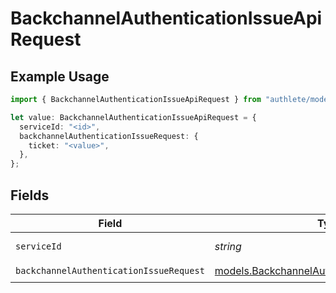 # BackchannelAuthenticationIssueApiRequest

## Example Usage

```typescript
import { BackchannelAuthenticationIssueApiRequest } from "authlete/models/operations";

let value: BackchannelAuthenticationIssueApiRequest = {
  serviceId: "<id>",
  backchannelAuthenticationIssueRequest: {
    ticket: "<value>",
  },
};
```

## Fields

| Field                                                                                                 | Type                                                                                                  | Required                                                                                              | Description                                                                                           |
| ----------------------------------------------------------------------------------------------------- | ----------------------------------------------------------------------------------------------------- | ----------------------------------------------------------------------------------------------------- | ----------------------------------------------------------------------------------------------------- |
| `serviceId`                                                                                           | *string*                                                                                              | :heavy_check_mark:                                                                                    | A service ID.                                                                                         |
| `backchannelAuthenticationIssueRequest`                                                               | [models.BackchannelAuthenticationIssueRequest](../../models/backchannelauthenticationissuerequest.md) | :heavy_check_mark:                                                                                    | N/A                                                                                                   |